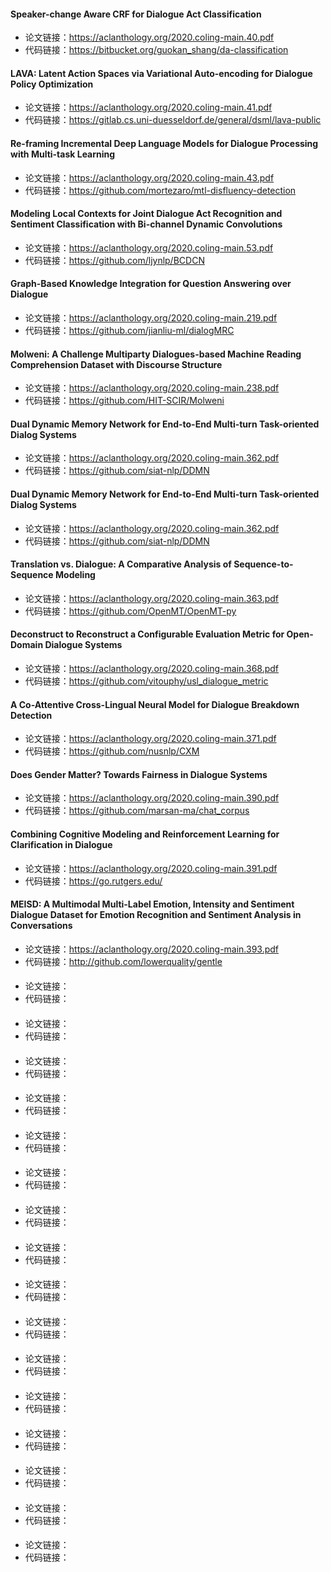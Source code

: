 #### Speaker-change Aware CRF for Dialogue Act Classification

- 论文链接：https://aclanthology.org/2020.coling-main.40.pdf
- 代码链接：https://bitbucket.org/guokan_shang/da-classification

#### LAVA: Latent Action Spaces via Variational Auto-encoding for Dialogue Policy Optimization

- 论文链接：https://aclanthology.org/2020.coling-main.41.pdf
- 代码链接：https://gitlab.cs.uni-duesseldorf.de/general/dsml/lava-public

#### Re-framing Incremental Deep Language Models for Dialogue Processing with Multi-task Learning

- 论文链接：https://aclanthology.org/2020.coling-main.43.pdf
- 代码链接：https://github.com/mortezaro/mtl-disfluency-detection

#### Modeling Local Contexts for Joint Dialogue Act Recognition and Sentiment Classification with Bi-channel Dynamic Convolutions

- 论文链接：https://aclanthology.org/2020.coling-main.53.pdf
- 代码链接：https://github.com/ljynlp/BCDCN

#### Graph-Based Knowledge Integration for Question Answering over Dialogue

- 论文链接：https://aclanthology.org/2020.coling-main.219.pdf
- 代码链接：https://github.com/jianliu-ml/dialogMRC

#### Molweni: A Challenge Multiparty Dialogues-based Machine Reading Comprehension Dataset with Discourse Structure

- 论文链接：https://aclanthology.org/2020.coling-main.238.pdf
- 代码链接：https://github.com/HIT-SCIR/Molweni

#### Dual Dynamic Memory Network for End-to-End Multi-turn Task-oriented Dialog Systems

- 论文链接：https://aclanthology.org/2020.coling-main.362.pdf
- 代码链接：https://github.com/siat-nlp/DDMN

#### Dual Dynamic Memory Network for End-to-End Multi-turn Task-oriented Dialog Systems

- 论文链接：https://aclanthology.org/2020.coling-main.362.pdf
- 代码链接：https://github.com/siat-nlp/DDMN

#### Translation vs. Dialogue: A Comparative Analysis of Sequence-to-Sequence Modeling

- 论文链接：https://aclanthology.org/2020.coling-main.363.pdf
- 代码链接：https://github.com/OpenMT/OpenMT-py

#### Deconstruct to Reconstruct a Configurable Evaluation Metric for Open-Domain Dialogue Systems

- 论文链接：https://aclanthology.org/2020.coling-main.368.pdf
- 代码链接：https://github.com/vitouphy/usl_dialogue_metric

#### A Co-Attentive Cross-Lingual Neural Model for Dialogue Breakdown Detection

- 论文链接：https://aclanthology.org/2020.coling-main.371.pdf
- 代码链接：https://github.com/nusnlp/CXM

#### Does Gender Matter? Towards Fairness in Dialogue Systems

- 论文链接：https://aclanthology.org/2020.coling-main.390.pdf
- 代码链接：https://github.com/marsan-ma/chat_corpus

#### Combining Cognitive Modeling and Reinforcement Learning for Clarification in Dialogue

- 论文链接：https://aclanthology.org/2020.coling-main.391.pdf
- 代码链接：https://go.rutgers.edu/

#### MEISD: A Multimodal Multi-Label Emotion, Intensity and Sentiment Dialogue Dataset for Emotion Recognition and Sentiment Analysis in Conversations

- 论文链接：https://aclanthology.org/2020.coling-main.393.pdf
- 代码链接：http://github.com/lowerquality/gentle

#### 

- 论文链接：
- 代码链接：

#### 

- 论文链接：
- 代码链接：

#### 

- 论文链接：
- 代码链接：

#### 

- 论文链接：
- 代码链接：

#### 

- 论文链接：
- 代码链接：

#### 

- 论文链接：
- 代码链接：

#### 

- 论文链接：
- 代码链接：

#### 

- 论文链接：
- 代码链接：

#### 

- 论文链接：
- 代码链接：

#### 

- 论文链接：
- 代码链接：

#### 

- 论文链接：
- 代码链接：

#### 

- 论文链接：
- 代码链接：

#### 

- 论文链接：
- 代码链接：

#### 

- 论文链接：
- 代码链接：

#### 

- 论文链接：
- 代码链接：

#### 

- 论文链接：
- 代码链接：

